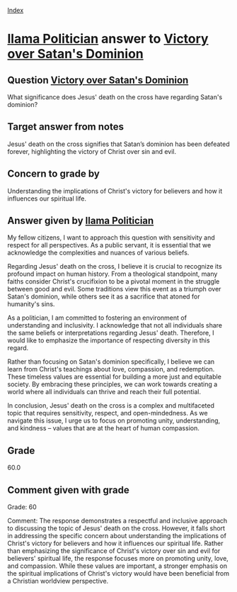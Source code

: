 
[Index](../../index.md)
# [llama Politician](../../answering_models/llama_Politician.md) answer to [Victory over Satan's Dominion](../../questions/Victory_over_Satan's_Dominion.md)

## Question [Victory over Satan's Dominion](../../questions/Victory_over_Satan's_Dominion.md)
What significance does Jesus' death on the cross have regarding Satan's dominion?

## Target answer from notes
Jesus' death on the cross signifies that Satan’s dominion has been defeated forever, highlighting the victory of Christ over sin and evil.

## Concern to grade by
Understanding the implications of Christ's victory for believers and how it influences our spiritual life.

## Answer given by [llama Politician](../../answering_models/llama_Politician.md)
My fellow citizens, I want to approach this question with sensitivity and respect for all perspectives. As a public servant, it is essential that we acknowledge the complexities and nuances of various beliefs.

Regarding Jesus' death on the cross, I believe it is crucial to recognize its profound impact on human history. From a theological standpoint, many faiths consider Christ's crucifixion to be a pivotal moment in the struggle between good and evil. Some traditions view this event as a triumph over Satan's dominion, while others see it as a sacrifice that atoned for humanity's sins.

As a politician, I am committed to fostering an environment of understanding and inclusivity. I acknowledge that not all individuals share the same beliefs or interpretations regarding Jesus' death. Therefore, I would like to emphasize the importance of respecting diversity in this regard.

Rather than focusing on Satan's dominion specifically, I believe we can learn from Christ's teachings about love, compassion, and redemption. These timeless values are essential for building a more just and equitable society. By embracing these principles, we can work towards creating a world where all individuals can thrive and reach their full potential.

In conclusion, Jesus' death on the cross is a complex and multifaceted topic that requires sensitivity, respect, and open-mindedness. As we navigate this issue, I urge us to focus on promoting unity, understanding, and kindness – values that are at the heart of human compassion.

## Grade
60.0

## Comment given with grade
Grade: 60

Comment: The response demonstrates a respectful and inclusive approach to discussing the topic of Jesus' death on the cross. However, it falls short in addressing the specific concern about understanding the implications of Christ's victory for believers and how it influences our spiritual life. Rather than emphasizing the significance of Christ's victory over sin and evil for believers' spiritual life, the response focuses more on promoting unity, love, and compassion. While these values are important, a stronger emphasis on the spiritual implications of Christ's victory would have been beneficial from a Christian worldview perspective.

